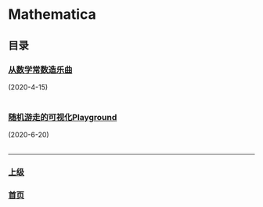 # Mathematica
## 目录


### [从数学常数造乐曲](./0000.md)
 (2020-4-15)
<br><br>

### [随机游走的可视化Playground](./0001.md)
 (2020-6-20)
 <br><br>







<hr>

### [上级](../)
### [首页](../../index.html)

